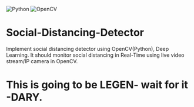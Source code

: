 
<img alt="Python" src="https://img.shields.io/badge/python-%2314354C.svg?style=for-the-badge&logo=python&logoColor=white"/> <img alt="OpenCV" src="https://img.shields.io/badge/opencv-%23white.svg?style=for-the-badge&logo=opencv&logoColor=white"/>

# Social-Distancing-Detector

Implement social distancing detector using OpenCV(Python), Deep Learning. It should monitor social distancing in Real-Time using live video stream/IP camera in OpenCV.

# This is going to be LEGEN- wait for it -DARY.
